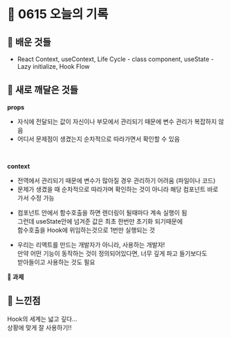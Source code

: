 # 🧸 0615 오늘의 기록
## 💙 배운 것들
* React Context, useContext, Life Cycle - class component, useState - Lazy initialize, Hook Flow

## 💚 새로 깨달은 것들
**props**   
- 자식에 전달되는 값이 자신이나 부모에서 관리되기 때문에 변수 관리가 복잡하지 않음   
- 어디서 문제점이 생겼는지 순차적으로 따라가면서 확인할 수 있음   
<br />

**context**   
- 전역에서 관리되기 때문에 변수가 많아질 경우 관리하기 어려움 (파일이나 코드)
- 문제가 생겼을 때 순차적으로 따라가며 확인하는 것이 아니라 해당 컴포넌트 바로 가서 수정 가능

* 컴포넌트 안에서 함수호출을 하면 렌더링이 될때마다 계속 실행이 됨   
그런데 useState안에 넘겨준 값은 최초 한번만 초기화 되기때문에   
함수호출을 Hook에 위임하는것으로 1번만 실행되는 것

* 우리는 리액트를 만드는 개발자가 아니라, 사용하는 개발자!   
만약 어떤 기능이 동작하는 것이 정의되어있다면, 너무 깊게 파고 들기보다도   
받아들이고 사용하는 것도 필요

**📍 과제**

## 💜 느낀점
Hook의 세계는 넓고 깊다...   
상황에 맞게 잘 사용하기!!


